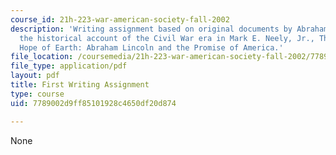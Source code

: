 ```yaml
---
course_id: 21h-223-war-american-society-fall-2002
description: 'Writing assignment based on original documents by Abraham Lincoln and
  the historical account of the Civil War era in Mark E. Neely, Jr., The Last Best
  Hope of Earth: Abraham Lincoln and the Promise of America.'
file_location: /coursemedia/21h-223-war-american-society-fall-2002/7789002d9ff85101928c4650df20d874_war_fir_assig902.pdf
file_type: application/pdf
layout: pdf
title: First Writing Assignment
type: course
uid: 7789002d9ff85101928c4650df20d874

---
```

None